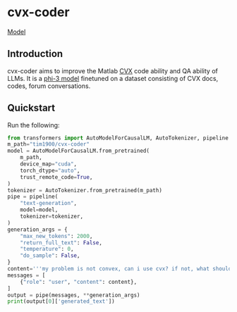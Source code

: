 # cvx-coder
[Model](https://huggingface.co/tim1900/cvx-coder)

## Introduction

cvx-coder aims to improve the Matlab [CVX](https://cvxr.com/cvx) code ability and QA ability of LLMs. It is a [phi-3 model](https://huggingface.co/microsoft/Phi-3-mini-4k-instruct) finetuned on a dataset consisting of CVX docs, codes, forum conversations.

## Quickstart
Run the following:
```python
from transformers import AutoModelForCausalLM, AutoTokenizer, pipeline
m_path="tim1900/cvx-coder"
model = AutoModelForCausalLM.from_pretrained(
    m_path, 
    device_map="cuda", 
    torch_dtype="auto", 
    trust_remote_code=True, 
)
tokenizer = AutoTokenizer.from_pretrained(m_path)
pipe = pipeline(
    "text-generation",
    model=model,
    tokenizer=tokenizer,
)
generation_args = {
    "max_new_tokens": 2000,
    "return_full_text": False,
    "temperature": 0,
    "do_sample": False,
}
content='''my problem is not convex, can i use cvx? if not, what should i do, be specific.'''
messages = [
    {"role": "user", "content": content},
]
output = pipe(messages, **generation_args)
print(output[0]['generated_text'])
```
